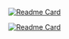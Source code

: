 
[![Readme Card](https://github-readme-stats.vercel.app/api?username=abreaking&theme=radical)](https://github.com/anuraghazra/github-readme-stats)

[![Readme Card](https://github-readme-stats.vercel.app/api/top-langs/?username=abreaking&layout=compact)](https://github-readme-stats.vercel.app/api/top-langs/?username=abreaking&layout=compact)


